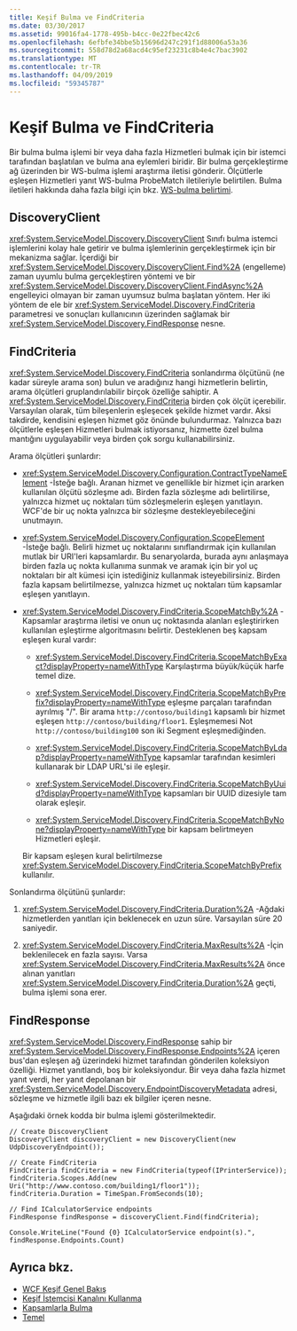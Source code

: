 ```yaml
---
title: Keşif Bulma ve FindCriteria
ms.date: 03/30/2017
ms.assetid: 99016fa4-1778-495b-b4cc-0e22fbec42c6
ms.openlocfilehash: 6efbfe34bbe5b15696d247c291f1d88006a53a36
ms.sourcegitcommit: 558d78d2a68acd4c95ef23231c8b4e4c7bac3902
ms.translationtype: MT
ms.contentlocale: tr-TR
ms.lasthandoff: 04/09/2019
ms.locfileid: "59345787"
---
```

# <a name="discovery-find-and-findcriteria"></a>Keşif Bulma ve FindCriteria
Bir bulma bulma işlemi bir veya daha fazla Hizmetleri bulmak için bir istemci tarafından başlatılan ve bulma ana eylemleri biridir. Bir bulma gerçekleştirme ağ üzerinden bir WS-bulma işlemi araştırma iletisi gönderir. Ölçütlerle eşleşen Hizmetleri yanıt WS-bulma ProbeMatch iletileriyle belirtilen. Bulma iletileri hakkında daha fazla bilgi için bkz. [WS-bulma belirtimi](https://go.microsoft.com/fwlink/?LinkID=122347).  
  
## <a name="discoveryclient"></a>DiscoveryClient  
 <xref:System.ServiceModel.Discovery.DiscoveryClient> Sınıfı bulma istemci işlemlerini kolay hale getirir ve bulma işlemlerinin gerçekleştirmek için bir mekanizma sağlar. İçerdiği bir <xref:System.ServiceModel.Discovery.DiscoveryClient.Find%2A> (engelleme) zaman uyumlu bulma gerçekleştiren yöntemi ve bir <xref:System.ServiceModel.Discovery.DiscoveryClient.FindAsync%2A> engelleyici olmayan bir zaman uyumsuz bulma başlatan yöntem. Her iki yöntem de ele bir <xref:System.ServiceModel.Discovery.FindCriteria> parametresi ve sonuçları kullanıcının üzerinden sağlamak bir <xref:System.ServiceModel.Discovery.FindResponse> nesne.  
  
## <a name="findcriteria"></a>FindCriteria  
 <xref:System.ServiceModel.Discovery.FindCriteria> sonlandırma ölçütünü (ne kadar süreyle arama son) bulun ve aradığınız hangi hizmetlerin belirtin, arama ölçütleri gruplandırılabilir birçok özelliğe sahiptir. A <xref:System.ServiceModel.Discovery.FindCriteria> birden çok ölçüt içerebilir. Varsayılan olarak, tüm bileşenlerin eşleşecek şekilde hizmet vardır. Aksi takdirde, kendisini eşleşen hizmet göz önünde bulundurmaz. Yalnızca bazı ölçütlerle eşleşen Hizmetleri bulmak istiyorsanız, hizmette özel bulma mantığını uygulayabilir veya birden çok sorgu kullanabilirsiniz.  
  
 Arama ölçütleri şunlardır:  
  
-   <xref:System.ServiceModel.Discovery.Configuration.ContractTypeNameElement> -İsteğe bağlı. Aranan hizmet ve genellikle bir hizmet için ararken kullanılan ölçütü sözleşme adı. Birden fazla sözleşme adı belirtilirse, yalnızca hizmet uç noktaları tüm sözleşmelerin eşleşen yanıtlayın. WCF'de bir uç nokta yalnızca bir sözleşme destekleyebileceğini unutmayın.  
  
-   <xref:System.ServiceModel.Discovery.Configuration.ScopeElement> -İsteğe bağlı. Belirli hizmet uç noktalarını sınıflandırmak için kullanılan mutlak bir URI'leri kapsamlardır. Bu senaryolarda, burada aynı anlaşmaya birden fazla uç nokta kullanıma sunmak ve aramak için bir yol uç noktaları bir alt kümesi için istediğiniz kullanmak isteyebilirsiniz. Birden fazla kapsam belirtilmezse, yalnızca hizmet uç noktaları tüm kapsamlar eşleşen yanıtlayın.  
  
-   <xref:System.ServiceModel.Discovery.FindCriteria.ScopeMatchBy%2A> -Kapsamlar araştırma iletisi ve onun uç noktasında alanları eşleştirirken kullanılan eşleştirme algoritmasını belirtir. Desteklenen beş kapsam eşleşen kural vardır:  
  
    -   <xref:System.ServiceModel.Discovery.FindCriteria.ScopeMatchByExact?displayProperty=nameWithType> Karşılaştırma büyük/küçük harfe temel dize.  
  
    -   <xref:System.ServiceModel.Discovery.FindCriteria.ScopeMatchByPrefix?displayProperty=nameWithType> eşleşme parçaları tarafından ayrılmış "/". Bir arama `http://contoso/building1` kapsamlı bir hizmet eşleşen `http://contoso/building/floor1`. Eşleşmemesi Not `http://contoso/building100` son iki Segment eşleşmediğinden.  
  
    -   <xref:System.ServiceModel.Discovery.FindCriteria.ScopeMatchByLdap?displayProperty=nameWithType> kapsamlar tarafından kesimleri kullanarak bir LDAP URL'si ile eşleşir.  
  
    -   <xref:System.ServiceModel.Discovery.FindCriteria.ScopeMatchByUuid?displayProperty=nameWithType> kapsamları bir UUID dizesiyle tam olarak eşleşir.  
  
    -   <xref:System.ServiceModel.Discovery.FindCriteria.ScopeMatchByNone?displayProperty=nameWithType> bir kapsam belirtmeyen Hizmetleri eşleşir.  
  
     Bir kapsam eşleşen kural belirtilmezse <xref:System.ServiceModel.Discovery.FindCriteria.ScopeMatchByPrefix> kullanılır.  
  
 Sonlandırma ölçütünü şunlardır:  
  
1. <xref:System.ServiceModel.Discovery.FindCriteria.Duration%2A> -Ağdaki hizmetlerden yanıtları için beklenecek en uzun süre. Varsayılan süre 20 saniyedir.  
  
2. <xref:System.ServiceModel.Discovery.FindCriteria.MaxResults%2A> -İçin beklenilecek en fazla sayısı. Varsa <xref:System.ServiceModel.Discovery.FindCriteria.MaxResults%2A> önce alınan yanıtları <xref:System.ServiceModel.Discovery.FindCriteria.Duration%2A> geçti, bulma işlemi sona erer.  
  
## <a name="findresponse"></a>FindResponse  
 <xref:System.ServiceModel.Discovery.FindResponse> sahip bir <xref:System.ServiceModel.Discovery.FindResponse.Endpoints%2A> içeren bus'dan eşleşen ağ üzerindeki hizmet tarafından gönderilen koleksiyon özelliği. Hizmet yanıtlandı, boş bir koleksiyondur. Bir veya daha fazla hizmet yanıt verdi, her yanıt depolanan bir <xref:System.ServiceModel.Discovery.EndpointDiscoveryMetadata> adresi, sözleşme ve hizmetle ilgili bazı ek bilgiler içeren nesne.  
  
 Aşağıdaki örnek kodda bir bulma işlemi gösterilmektedir.  
  
```  
// Create DiscoveryClient  
DiscoveryClient discoveryClient = new DiscoveryClient(new UdpDiscoveryEndpoint());  
  
// Create FindCriteria  
FindCriteria findCriteria = new FindCriteria(typeof(IPrinterService));  
findCriteria.Scopes.Add(new Uri("http://www.contoso.com/building1/floor1"));  
findCriteria.Duration = TimeSpan.FromSeconds(10);   
  
// Find ICalculatorService endpoints              
FindResponse findResponse = discoveryClient.Find(findCriteria);  
  
Console.WriteLine("Found {0} ICalculatorService endpoint(s).", findResponse.Endpoints.Count)  
```  
  
## <a name="see-also"></a>Ayrıca bkz.

- [WCF Keşif Genel Bakış](../../../../docs/framework/wcf/feature-details/wcf-discovery-overview.md)
- [Keşif İstemcisi Kanalını Kullanma](../../../../docs/framework/wcf/feature-details/using-the-discovery-client-channel.md)
- [Kapsamlarla Bulma](../../../../docs/framework/wcf/samples/discovery-with-scopes-sample.md)
- [Temel](../../../../docs/framework/wcf/samples/basic-sample.md)
